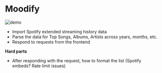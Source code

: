# Moodify

![demo](https://github.com/user-attachments/assets/059234fd-cd9d-4f27-8859-abf847ed4dd6)


- Import Spotify extended streaming history data
- Parse the data for Top Songs, Albums, Artists across years, months, etc.
- Respond to requests from the frontend

**Hard parts**

- After responding with the request, how to format the list (Spotify embeds? Rate limit issues)
